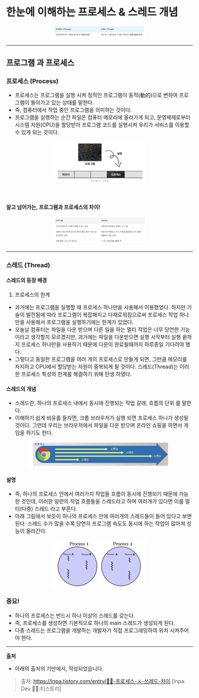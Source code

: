 
# 한눈에 이해하는 프로세스 & 스레드 개념


<div align="center">
    <img src="../../../etc/image/OS/Process & Thread.png" alt="Process & Thread Image" width="50%">
</div>


---

## 프로그램 과 프로세스

### 프로세스 (Process)
- 프로세스는 프로그램을 실행 시켜 정적인 프로그램이 동적(動的)으로 변하여 프로그램이 돌아가고 있는 상태를 말한다.
- 즉, 컴퓨터에서 작업 중인 프로그램을 의미하는 것이다.
- 프로그램을 실행하는 순간 파일은 컴퓨터 메모리에 올라가게 되고, 운영체제로부터 시스템 자원(CPU)을 할당받아 프로그램 코드를 실행시켜 우리가 서비스를 이용할 수 있게 되는 것이다.

<div align="center">
    <img src="../../../etc/image/OS/Process1.png" alt="Process1" width="50%">
</div>

<br>
<br>


#### 알고 넘어가는, 프로그램과 프로세스의 차이!

<div align="center">
    <img src="../../../etc/image/OS/프로그램과 프로세스의 차이.png" alt="Process vs Program" width="50%">
</div>


---

### 스레드 (Thread)

#### 스레드의 등장 배경 
1. 프로세스의 한계
- 과거에는 프로그램을 실행할 때 프로세스 하나만을 사용해서 이용했었다. 하지만 기술이 발전됨에 따라 프로그램이 복잡해지고 다채로워짐으로써 프로세스 작업 하나만을 사용해서 프로그램을 실행하기에는 한계가 있었다.
- 오늘날 컴퓨터는 파일을 다운 받으며 다른 일을 하는 멀티 작업은 너무 당연한 기능이라고 생각할지 모르겠지만, 과거에는 파일을 다운받으면 실행 시작부터 실행 끝까지 프로세스 하나만을 사용하기 때문에 다운이 완료될때까지 하루종일 기다려야 했다. 
- 그렇다고 동일한 프로그램을 여러 개의 프로세스로 만들게 되면, 그만큼 메모리를 차지하고 CPU에서 할당받는 자원이 중복되게 될 것이다. 스레드(Thread)는 이러한 프로세스 특성의 한계를 해결하기 위해 탄생 하였다.


#### 스레드의 개념 
- 스레드란, 하나의 프로세스 내에서 동시에 진행되는 작업 갈래, 흐름의 단위 를 말한다.
- 이해하기 쉽게 비유를 들자면, 크롬 브라우저가 실행 되면 프로세스 하나가 생성될 것이다. 그런데 우리는 브라우저에서 파일을 다운 받으며 온라인 쇼핑을 하면서 게임을 하기도 한다.

<div align="center">
    <img src="../../../etc/image/OS/쓰레드.png" alt="Process vs Program" width="75%">
</div>

#### 설명
- 즉, 하나의 프로세스 안에서 여러가지 작업들 흐름이 동시에 진행되기 때문에 가능한 것인데, 이러한 일련의 작업 흐름들을 스레드라고 하며 여러개가 있다면 이를 멀티(다중) 스레드 라고 부른다.
- 아래 그림에서 보듯이 하나의 프로세스 안에 여러개의 스레드들이 들어 있다고 보면 된다. 스레드 수가 많을 수록 당연히 프로그램 속도도 동시에 하는 작업이 많아져 성능이 올라간다.

<div align="center">
    <img src="../../../etc/image/OS/Thread의 흐름.png" alt="Process vs Program" width="50%">
</div>


### 중요!
- 하나의 프로세스는 반드시 하나 이상의 스레드를 갖는다.
- 즉, 프로세스를 생성하면 기본적으로 하나의 main 스레드가 생성되게 된다.
- 다중 스레드는 프로그램을 개발하는 개발자가 직접 프로그래밍하여 위치 시켜주어야 한다. 






---
**출처** 
- 아래의 출처의 기반에서, 작성되었습니다.

> 출처: https://inpa.tistory.com/entry/👩‍💻-프로세스-⚔️-쓰레드-차이 [Inpa Dev 👨‍💻:티스토리]